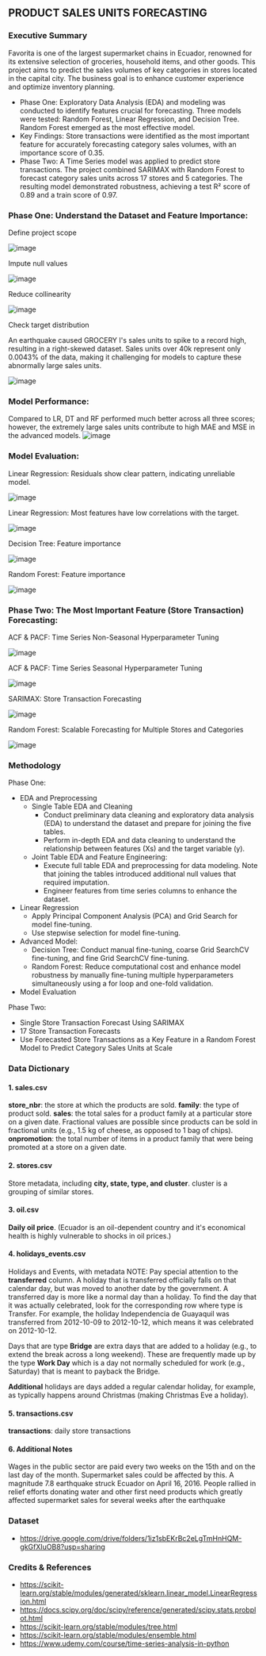 ## PRODUCT SALES UNITS FORECASTING


### Executive Summary

Favorita is one of the largest supermarket chains in Ecuador, renowned for its extensive selection of groceries, household items, and other goods. This project aims to predict the sales volumes of key categories in stores located in the capital city. The business goal is to enhance customer experience and optimize inventory planning.

- Phase One: Exploratory Data Analysis (EDA) and modeling was conducted to identify features crucial for forecasting. Three models were tested: Random Forest, Linear Regression, and Decision Tree. Random Forest emerged as the most effective model.
- Key Findings: Store transactions were identified as the most important feature for accurately forecasting category sales volumes, with an importance score of 0.35.
- Phase Two: A Time Series model was applied to predict store transactions. The project combined SARIMAX with Random Forest to forecast category sales units across 17 stores and 5 categories. The resulting model demonstrated robustness, achieving a test R² score of 0.89 and a train score of 0.97.

### Phase One: Understand the Dataset and Feature Importance:

Define project scope

![image](./figures/sprint2/SalesUnitByFamily.png)

Impute null values

![image](./figures/sprint2/NullValues.png)

Reduce collinearity

![image](./figures/sprint2/XsCollinearity.png)

Check target distribution

An earthquake caused GROCERY I's sales units to spike to a record high, resulting in a right-skewed dataset. Sales units over 40k represent only 0.0043% of the data, making it challenging for models to capture these abnormally large sales units.

![image](./figures/sprint3/target%20distr.png)

### Model Performance:
Compared to LR, DT and RF performed much better across all three scores; however, the extremely large sales units contribute to high MAE and MSE in the advanced models.
![image](./figures/sprint3/model%20perf.jpg)

### Model Evaluation:

Linear Regression: Residuals show clear pattern, indicating unreliable model.

![image](./figures/sprint3/residual-lr.png)

Linear Regression: Most features have low correlations with the target.

![image](./figures/sprint3/linearity.png)

Decision Tree: Feature importance

![image](./figures/sprint3/dt%20feature%20importance.png)


Random Forest: Feature importance

![image](./figures/sprint3/RF%20feature%20importance.png)


### Phase Two: The Most Important Feature (Store Transaction) Forecasting:
ACF & PACF: Time Series Non-Seasonal Hyperparameter Tuning

![image](./figures/sprint3/acf-pacf.png)

ACF & PACF: Time Series Seasonal Hyperparameter Tuning

![image](./figures/sprint3/seasonal-acf-pacf.png)

SARIMAX: Store Transaction Forecasting

![image](./figures/sprint3/store-trans-forecast.png)

Random Forest: Scalable Forecasting for Multiple Stores and Categories

![image](./figures/sprint3/random-forest-forecast.png)

### Methodology

Phase One:
- EDA and Preprocessing
  - Single Table EDA and Cleaning
      - Conduct preliminary data cleaning and exploratory data analysis (EDA) to understand the dataset and prepare for joining the five tables.
      - Perform in-depth EDA and data cleaning to understand the relationship between features (Xs) and the target variable (y).
  - Joint Table EDA and Feature Engineering:
    - Execute full table EDA and preprocessing for data modeling. Note that joining the tables introduced additional null values that required imputation.
    - Engineer features from time series columns to enhance the dataset.
- Linear Regression
  - Apply Principal Component Analysis (PCA) and Grid Search for model fine-tuning.
  - Use stepwise selection for model fine-tuning.
- Advanced Model: 
  - Decision Tree: Conduct manual fine-tuning, coarse Grid SearchCV fine-tuning, and fine Grid SearchCV fine-tuning.
  - Random Forest: Reduce computational cost and enhance model robustness by manually fine-tuning multiple hyperparameters simultaneously using a for loop and one-fold validation.
- Model Evaluation

Phase Two:
- Single Store Transaction Forecast Using SARIMAX
- 17 Store Transaction Forecasts
- Use Forecasted Store Transactions as a Key Feature in a Random Forest Model to Predict Category Sales Units at Scale

### Data Dictionary

#### 1. sales.csv

**store_nbr**: the store at which the products are sold.
**family**: the type of product sold.
**sales**: the total sales for a product family at a particular store on a given date. Fractional values are possible since products can be sold in fractional units (e.g., 1.5 kg of cheese, as opposed to 1 bag of chips).
**onpromotion**: the total number of items in a product family that were being promoted at a store on a given date.

#### 2. stores.csv
Store metadata, including **city, state, type, and cluster**.
cluster is a grouping of similar stores.

#### 3. oil.csv
**Daily oil price**. (Ecuador is an oil-dependent country and it's economical health is highly vulnerable to shocks in oil prices.)

#### 4. holidays_events.csv
Holidays and Events, with metadata
NOTE: Pay special attention to the **transferred** column. A holiday that is transferred officially falls on that calendar day, but was moved to
another date by the government. A transferred day is more like a normal day than a holiday. To find the day that it was actually celebrated, look for the corresponding row where type is Transfer. For example, the holiday Independencia de Guayaquil was transferred from 2012-10-09 to 2012-10-12, which means it was celebrated on 2012-10-12. 

Days that are type **Bridge** are extra days that are added to a holiday (e.g., to extend the break across a long weekend). These are frequently made up by the type **Work Day** which is a day not normally scheduled for work (e.g., Saturday) that is meant to payback the Bridge.

**Additional** holidays are days added a regular calendar holiday, for example, as typically happens around Christmas (making Christmas Eve a holiday).

#### 5. transactions.csv
**transactions**: daily store transactions

#### 6. Additional Notes

Wages in the public sector are paid every two weeks on the 15th and on the last day of the month. Supermarket sales could be affected by this.
A magnitude 7.8 earthquake struck Ecuador on April 16, 2016. People rallied in relief efforts donating water and other first need products which 
greatly affected supermarket sales for several weeks after the earthquake



### Dataset

- https://drive.google.com/drive/folders/1iz1sbEKrBc2eLgTmHnHQM-gkGfXIuOB8?usp=sharing


### Credits & References

- https://scikit-learn.org/stable/modules/generated/sklearn.linear_model.LinearRegression.html
- https://docs.scipy.org/doc/scipy/reference/generated/scipy.stats.probplot.html
- https://scikit-learn.org/stable/modules/tree.html
- https://scikit-learn.org/stable/modules/ensemble.html
- https://www.udemy.com/course/time-series-analysis-in-python